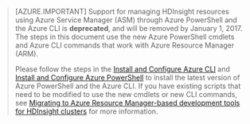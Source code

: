 > [AZURE.IMPORTANT]
> Support for managing HDInsight resources using Azure Service Manager (ASM) through Azure PowerShell and the Azure CLI is **deprecated**, and will be removed by January 1, 2017. The steps in this document use the new Azure PowerShell cmdlets and Azure CLI commands that work with Azure Resource Manager (ARM).
> 
> Please follow the steps in the [Install and Configure Azure CLI](/documentation/articles/xplat-cli-install/) and [Install and Configure Azure PowerShell](/documentation/articles/powershell-install-configure/)  to install the latest version of Azure PowerShell and the Azure CLI. If you have existing scripts that need to be modified to use the new cmdlets or new CLI commands, see [Migrating to Azure Resource Manager-based development tools for HDInsight clusters](/documentation/articles/hdinsight-hadoop-development-using-azure-resource-manager/) for more information.
> 
> 

